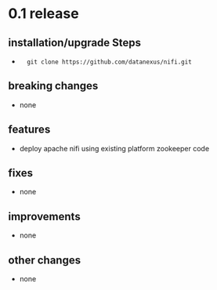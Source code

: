 # 0.1 release 

## installation/upgrade Steps
*       git clone https://github.com/datanexus/nifi.git

## breaking changes
* none

## features
* deploy apache nifi using existing platform zookeeper code

## fixes
* none

## improvements
* none

## other changes
* none
